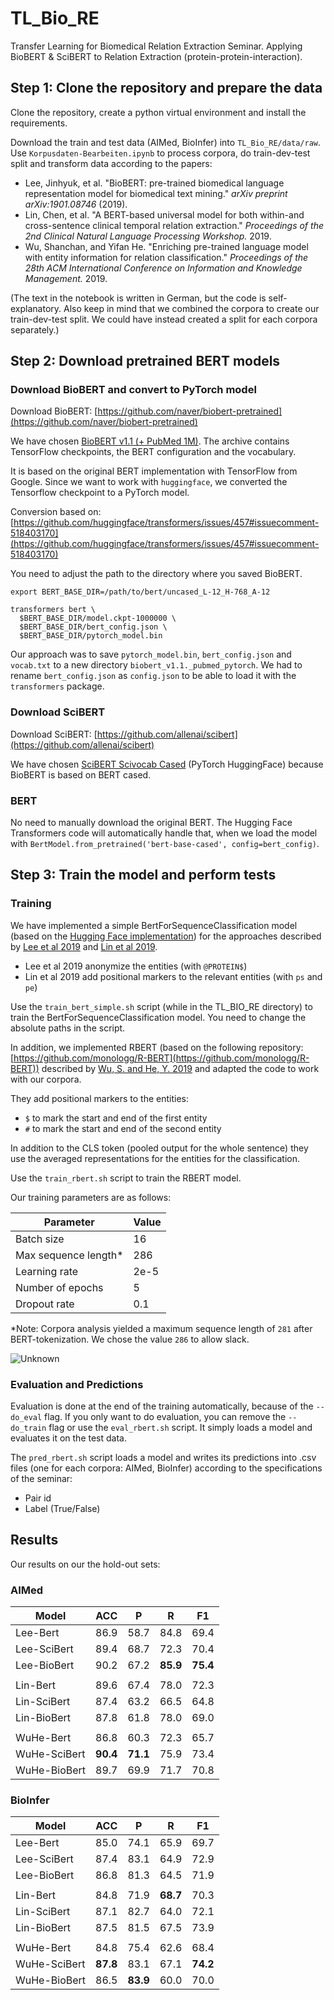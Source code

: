 # TL_Bio_RE
Transfer Learning for Biomedical Relation Extraction Seminar. Applying BioBERT &amp; SciBERT to Relation Extraction (protein-protein-interaction).

## Step 1: Clone the repository and prepare the data

Clone the repository, create a python virtual environment and install the requirements.

Download the train and test data (AIMed, BioInfer) into `TL_Bio_RE/data/raw`.
Use `Korpusdaten-Bearbeiten.ipynb` to process corpora, do train-dev-test split and transform data according to the papers:

- Lee, Jinhyuk, et al. "BioBERT: pre-trained biomedical language representation model for biomedical text mining." _arXiv preprint arXiv:1901.08746_ (2019).
- Lin, Chen, et al. "A BERT-based universal model for both within-and cross-sentence clinical temporal relation extraction." _Proceedings of the 2nd Clinical Natural Language Processing Workshop._ 2019.
- Wu, Shanchan, and Yifan He. "Enriching pre-trained language model with entity information for relation classification." _Proceedings of the 28th ACM International Conference on Information and Knowledge Management._ 2019.


(The text in the notebook is written in German, but the code is self-explanatory. Also keep in mind that we combined the corpora to create our train-dev-test split. We could have instead created a split for each corpora separately.)

## Step 2: Download pretrained BERT models

### Download BioBERT and convert to PyTorch model

Download BioBERT: [https://github.com/naver/biobert-pretrained](https://github.com/naver/biobert-pretrained)

We have chosen [BioBERT v1.1 (+ PubMed 1M)](https://drive.google.com/file/d/1R84voFKHfWV9xjzeLzWBbmY1uOMYpnyD/view). The archive contains TensorFlow checkpoints, the BERT configuration and the vocabulary.

It is based on the original BERT implementation with TensorFlow from Google. Since we want to work with `huggingface`, we converted the Tensorflow checkpoint to a PyTorch model.

Conversion based on: [https://github.com/huggingface/transformers/issues/457#issuecomment-518403170](https://github.com/huggingface/transformers/issues/457#issuecomment-518403170)

You need to adjust the path to the directory where you saved BioBERT.
```shell
export BERT_BASE_DIR=/path/to/bert/uncased_L-12_H-768_A-12

transformers bert \
  $BERT_BASE_DIR/model.ckpt-1000000 \
  $BERT_BASE_DIR/bert_config.json \
  $BERT_BASE_DIR/pytorch_model.bin
```
Our approach was to save `pytorch_model.bin`, `bert_config.json` and `vocab.txt` to a new directory `biobert_v1.1._pubmed_pytorch`. We had to rename `bert_config.json` as `config.json` to be able to load it with the `transformers` package.

### Download SciBERT

Download SciBERT: [https://github.com/allenai/scibert](https://github.com/allenai/scibert)

We have chosen [SciBERT Scivocab Cased](https://s3-us-west-2.amazonaws.com/ai2-s2-research/scibert/huggingface_pytorch/scibert_scivocab_cased.tar) (PyTorch HuggingFace) because BioBERT is based on BERT cased.

### BERT

No need to manually download the original BERT. The Hugging Face Transformers code will automatically handle that, when we load the model with `BertModel.from_pretrained('bert-base-cased', config=bert_config)`.

## Step 3: Train the model and perform tests

### Training
We have implemented a simple BertForSequenceClassification model (based on the [Hugging Face implementation](https://huggingface.co/transformers/model_doc/bert.html#bertforsequenceclassification)) for the approaches described by [Lee et al 2019](https://arxiv.org/pdf/1901.08746.pdf) and [Lin et al 2019](https://www.aclweb.org/anthology/W19-1908.pdf).

- Lee et al 2019 anonymize the entities (with `@PROTEIN$`)
- Lin et al 2019 add positional markers to the relevant entities (with `ps` and `pe`)

Use the `train_bert_simple.sh` script (while in the TL_BIO_RE directory) to train the BertForSequenceClassification model. 
You need to change the absolute paths in the script.

In addition, we implemented RBERT (based on the following repository: [https://github.com/monologg/R-BERT](https://github.com/monologg/R-BERT)) described by [Wu, S. and He, Y. 2019](https://dl.acm.org/doi/pdf/10.1145/3357384.3358119?download=true) and adapted the code to work with our corpora.

They add positional markers to the entities:
- `$` to mark the start and end of the first entity
- `#` to mark the start and end of the second entity

In addition to the CLS token (pooled output for the whole sentence) they use the averaged representations for the entities for the classification.

Use the `train_rbert.sh` script to train the RBERT model.

Our training parameters are as follows: 

| Parameter           | Value |
|---------------------|-------|
| Batch size          | 16    |
| Max sequence length\* | 286   |
| Learning rate       | 2e-5  |
| Number of epochs    | 5     |
| Dropout rate        | 0.1   |

\*Note: Corpora analysis yielded a maximum sequence length of `281` after BERT-tokenization. We chose the value `286` to allow slack.

![Unknown](https://user-images.githubusercontent.com/11077393/72663484-7fab7280-39f3-11ea-8ad3-e7b9213394a4.png)

### Evaluation and Predictions
Evaluation is done at the end of the training automatically, because of the `--do_eval` flag.
If you only want to do evaluation, you can remove the `--do_train` flag or use the `eval_rbert.sh` script. It simply loads a model and evaluates it on the test data.

The `pred_rbert.sh` script loads a model and writes its predictions into .csv files (one for each corpora: AIMed, BioInfer) according to the specifications of the seminar:
- Pair id
- Label (True/False)

## Results

Our results on our the hold-out sets:

### AIMed

| Model           | ACC   | P     | R     | F1    |
|-----------------|-------|-------|-------|-------|
| Lee-Bert        | 86.9  | 58.7  | 84.8  | 69.4  |
| Lee-SciBert     | 89.4  | 68.7  | 72.3  | 70.4  |
| Lee-BioBert     | 90.2  | 67.2  | **85.9**  | **75.4**  |
|                 |       |       |       |       |
| Lin-Bert        | 89.6  | 67.4  | 78.0  | 72.3  |
| Lin-SciBert     | 87.4  | 63.2  | 66.5  | 64.8  |
| Lin-BioBert     | 87.8  | 61.8  | 78.0  | 69.0  |
|                 |       |       |       |       |
| WuHe-Bert       | 86.8  | 60.3  | 72.3  | 65.7  |
| WuHe-SciBert    | **90.4**  | **71.1**  | 75.9  | 73.4  |
| WuHe-BioBert    | 89.7  | 69.9  | 71.7  | 70.8  |

### BioInfer

| Model           | ACC   | P     | R     | F1    |
|-----------------|-------|-------|-------|-------|
| Lee-Bert        | 85.0  | 74.1  | 65.9  | 69.7  |
| Lee-SciBert     | 87.4  | 83.1  | 64.9  | 72.9  |
| Lee-BioBert     | 86.8  | 81.3  | 64.5  | 71.9  |
|                 |       |       |       |       |
| Lin-Bert        | 84.8  | 71.9  | **68.7**  | 70.3  |
| Lin-SciBert     | 87.1  | 82.7  | 64.0  | 72.1  |
| Lin-BioBert     | 87.5  | 81.5  | 67.5  | 73.9  |
|                 |       |       |       |       |
| WuHe-Bert       | 84.8  | 75.4  | 62.6  | 68.4  |
| WuHe-SciBert    | **87.8**  | 83.1  | 67.1  | **74.2**  |
| WuHe-BioBert    | 86.5  | **83.9**  | 60.0  | 70.0  |
